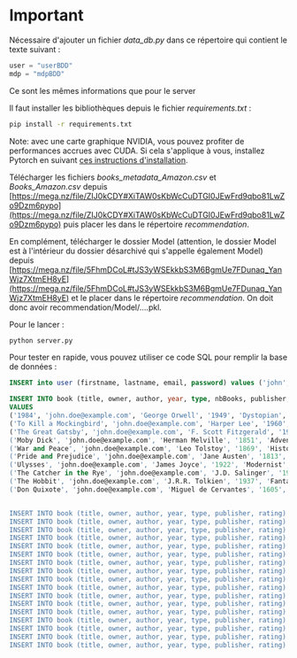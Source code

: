 # Important

Nécessaire d'ajouter un fichier *data_db.py* dans ce répertoire qui contient le texte suivant :
```py
user = "userBDD"
mdp = "mdpBDD"
```
Ce sont les mêmes informations que pour le server

Il faut installer les bibliothèques depuis le fichier *requirements.txt* :
```zsh
pip install -r requirements.txt
```
Note: avec une carte graphique NVIDIA, vous pouvez profiter de performances accrues avec CUDA. Si cela s'applique à vous, installez Pytorch en suivant [ces instructions d'installation](https://pytorch.org/get-started/locally/).

Télécharger les fichiers *books_metadata_Amazon.csv* et *Books_Amazon.csv* depuis [https://mega.nz/file/ZIJ0kCDY#XiTAW0sKbWcCuDTGI0JEwFrd9qbo81LwZo9Dzm6pypo](https://mega.nz/file/ZIJ0kCDY#XiTAW0sKbWcCuDTGI0JEwFrd9qbo81LwZo9Dzm6pypo) puis placer les dans le répertoire *recommendation*.

En complément, télécharger le dossier Model (attention, le dossier Model est à l'intérieur du dossier désarchivé qui s'appelle également Model) depuis [https://mega.nz/file/5FhmDCoL#tJS3yWSEkkbS3M6BgmUe7FDunaq_YanWjz7XtmEH8yE](https://mega.nz/file/5FhmDCoL#tJS3yWSEkkbS3M6BgmUe7FDunaq_YanWjz7XtmEH8yE) et le placer dans le répertoire *recommendation*. On doit donc avoir recommendation/Model/....pkl.

Pour le lancer :
```zsh
python server.py
```

Pour tester en rapide, vous pouvez utiliser ce code SQL pour remplir la base de données :
```sql
INSERT into user (firstname, lastname, email, password) values ('john', 'doe', 'john.doe@example.com', 'test');

INSERT INTO book (title, owner, author, year, type, nbBooks, publisher, price_old, price_new, rating) 
VALUES 
('1984', 'john.doe@example.com', 'George Orwell', '1949', 'Dystopian', 1, 'Secker & Warburg', '10.00', '8.00', 5),
('To Kill a Mockingbird', 'john.doe@example.com', 'Harper Lee', '1960', 'Southern Gothic, Bildungsroman', 1, 'J. B. Lippincott & Co.', '12.00', '10.00', 5),
('The Great Gatsby', 'john.doe@example.com', 'F. Scott Fitzgerald', '1925', 'Tragedy', 1, 'Charles Scribner\'s Sons', '15.00', '12.00', 4),
('Moby Dick', 'john.doe@example.com', 'Herman Melville', '1851', 'Adventure', 1, 'Harper & Brothers', '20.00', '18.00', 4),
('War and Peace', 'john.doe@example.com', 'Leo Tolstoy', '1869', 'Historical Fiction', 1, 'The Russian Messenger', '25.00', '22.00', 5),
('Pride and Prejudice', 'john.doe@example.com', 'Jane Austen', '1813', 'Romance', 1, 'T. Egerton', '14.00', '12.00', 4),
('Ulysses', 'john.doe@example.com', 'James Joyce', '1922', 'Modernist', 1, 'Sylvia Beach', '18.00', '16.00', 4),
('The Catcher in the Rye', 'john.doe@example.com', 'J.D. Salinger', '1951', 'Realistic Fiction', 1, 'Little, Brown and Company', '12.00', '10.00', 4),
('The Hobbit', 'john.doe@example.com', 'J.R.R. Tolkien', '1937', 'Fantasy', 1, 'George Allen & Unwin', '20.00', '18.00', 5),
('Don Quixote', 'john.doe@example.com', 'Miguel de Cervantes', '1605', 'Adventure', 1, 'Francisco de Robles', '22.00', '20.00', 4);


INSERT INTO book (title, owner, author, year, type, publisher, rating) VALUES ('Rails Cookbook: Recipes for Rapid Web Development with Ruby', 'john.doe@example.com', 'Unknown', '2023', 'Fiction', 'Unknown Publisher', 3);
INSERT INTO book (title, owner, author, year, type, publisher, rating) VALUES ('Anna Karenina', 'john.doe@example.com', 'Leo Tolstoy', '2023', 'Fiction', 'Unknown Publisher', 3);
INSERT INTO book (title, owner, author, year, type, publisher, rating) VALUES ('CliffsNotes on Tolstoys Anna Karenina', 'john.doe@example.com', 'Leo Tolstoy', '2023', 'Fiction', 'Unknown Publisher', 3);
INSERT INTO book (title, owner, author, year, type, publisher, rating) VALUES ('Dinner with Anna Karenina', 'john.doe@example.com', 'Unknown', '2023', 'Fiction', 'Unknown Publisher', 3);
INSERT INTO book (title, owner, author, year, type, publisher, rating) VALUES ('Tolstoy: Anna Karenina', 'john.doe@example.com', 'Leo Tolstoy', '2023', 'Fiction', 'Unknown Publisher', 3);
INSERT INTO book (title, owner, author, year, type, publisher, rating) VALUES ('Untouchable', 'john.doe@example.com', 'Unknown', '2023', 'Fiction', 'Unknown Publisher', 3);
INSERT INTO book (title, owner, author, year, type, publisher, rating) VALUES ('The Untouchable', 'john.doe@example.com', 'Unknown', '2023', 'Fiction', 'Unknown Publisher', 3);
INSERT INTO book (title, owner, author, year, type, publisher, rating) VALUES ('The Untouchables', 'john.doe@example.com', 'Unknown', '2023', 'Fiction', 'Unknown Publisher', 3);
INSERT INTO book (title, owner, author, year, type, publisher, rating) VALUES ('Untouchables: My Familys Triumphant Journey Out of the Caste System in Modern India', 'john.doe@example.com', 'Unknown', '2023', 'Fiction', 'Unknown Publisher', 3);
INSERT INTO book (title, owner, author, year, type, publisher, rating) VALUES ('Dalit: The Black Untaouchables of India', 'john.doe@example.com', 'Unknown', '2023', 'Fiction', 'Unknown Publisher', 3);
INSERT INTO book (title, owner, author, year, type, publisher, rating) VALUES ('Growing Up Untouchable in India: A Dalit Autobiography', 'john.doe@example.com', 'Unknown', '2023', 'Fiction', 'Unknown Publisher', 3);
INSERT INTO book (title, owner, author, year, type, publisher, rating) VALUES ('The Evidence-Based Social Work Skills Book', 'john.doe@example.com', 'Unknown', '2023', 'Fiction', 'Unknown Publisher', 3);
INSERT INTO book (title, owner, author, year, type, publisher, rating) VALUES ('A Wrinkle in Time: A Guide for Using "A Wrinkle in Time" in the Classroom', 'john.doe@example.com', 'Madeleine LEngle', '2023', 'Fiction', 'Unknown Publisher', 3);
INSERT INTO book (title, owner, author, year, type, publisher, rating) VALUES ('Wrinkles in Time', 'john.doe@example.com', 'Unknown', '2023', 'Fiction', 'Unknown Publisher', 3);
INSERT INTO book (title, owner, author, year, type, publisher, rating) VALUES ('A Wrinkle in Time: With Related Readings (A Wrinkle in Time Quintet #1)', 'john.doe@example.com', 'Madeleine LEngle', '2023', 'Fiction', 'Unknown Publisher', 3);
INSERT INTO book (title, owner, author, year, type, publisher, rating) VALUES ('Literature Circle Guide: A Wrinkle in Time', 'john.doe@example.com', 'Madeleine LEngle', '2023', 'Fiction', 'Unknown Publisher', 3);
INSERT INTO book (title, owner, author, year, type, publisher, rating) VALUES ('Una arruga en el tiempo – A Wrinkle in Time', 'john.doe@example.com', 'Madeleine LEngle', '2023', 'Fiction', 'Unknown Publisher', 3);

